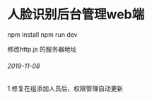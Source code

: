 #  **人脸识别后台管理web端**

 npm install
 npm run dev

 修改http.js 的服务器地址

######  2019-11-08
1.修复在组添加人员后，权限管理自动更新
